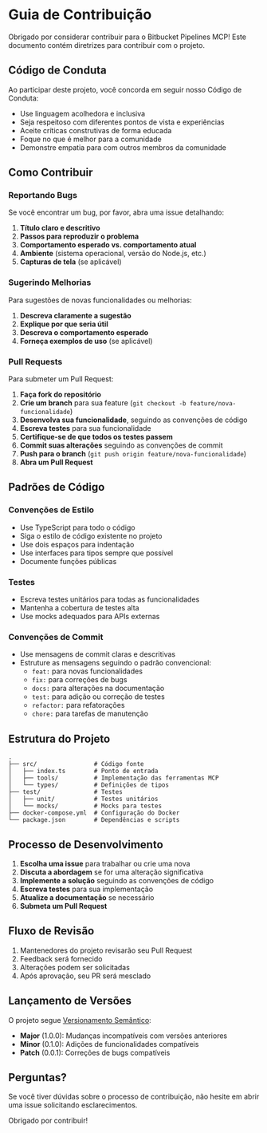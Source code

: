 # Guia de Contribuição

Obrigado por considerar contribuir para o Bitbucket Pipelines MCP! Este documento contém diretrizes para contribuir com o projeto.

## Código de Conduta

Ao participar deste projeto, você concorda em seguir nosso Código de Conduta:

- Use linguagem acolhedora e inclusiva
- Seja respeitoso com diferentes pontos de vista e experiências
- Aceite críticas construtivas de forma educada
- Foque no que é melhor para a comunidade
- Demonstre empatia para com outros membros da comunidade

## Como Contribuir

### Reportando Bugs

Se você encontrar um bug, por favor, abra uma issue detalhando:

1. **Título claro e descritivo**
2. **Passos para reproduzir o problema**
3. **Comportamento esperado vs. comportamento atual**
4. **Ambiente** (sistema operacional, versão do Node.js, etc.)
5. **Capturas de tela** (se aplicável)

### Sugerindo Melhorias

Para sugestões de novas funcionalidades ou melhorias:

1. **Descreva claramente a sugestão**
2. **Explique por que seria útil**
3. **Descreva o comportamento esperado**
4. **Forneça exemplos de uso** (se aplicável)

### Pull Requests

Para submeter um Pull Request:

1. **Faça fork do repositório**
2. **Crie um branch** para sua feature (`git checkout -b feature/nova-funcionalidade`)
3. **Desenvolva sua funcionalidade**, seguindo as convenções de código
4. **Escreva testes** para sua funcionalidade
5. **Certifique-se de que todos os testes passem**
6. **Commit suas alterações** seguindo as convenções de commit
7. **Push para o branch** (`git push origin feature/nova-funcionalidade`)
8. **Abra um Pull Request**

## Padrões de Código

### Convenções de Estilo

- Use TypeScript para todo o código
- Siga o estilo de código existente no projeto
- Use dois espaços para indentação
- Use interfaces para tipos sempre que possível
- Documente funções públicas

### Testes

- Escreva testes unitários para todas as funcionalidades
- Mantenha a cobertura de testes alta
- Use mocks adequados para APIs externas

### Convenções de Commit

- Use mensagens de commit claras e descritivas
- Estruture as mensagens seguindo o padrão convencional:
  - `feat:` para novas funcionalidades
  - `fix:` para correções de bugs
  - `docs:` para alterações na documentação
  - `test:` para adição ou correção de testes
  - `refactor:` para refatorações
  - `chore:` para tarefas de manutenção

## Estrutura do Projeto

```
.
├── src/                # Código fonte
│   ├── index.ts        # Ponto de entrada
│   ├── tools/          # Implementação das ferramentas MCP
│   └── types/          # Definições de tipos
├── test/               # Testes
│   ├── unit/           # Testes unitários
│   └── mocks/          # Mocks para testes
├── docker-compose.yml  # Configuração do Docker
└── package.json        # Dependências e scripts
```

## Processo de Desenvolvimento

1. **Escolha uma issue** para trabalhar ou crie uma nova
2. **Discuta a abordagem** se for uma alteração significativa
3. **Implemente a solução** seguindo as convenções de código
4. **Escreva testes** para sua implementação
5. **Atualize a documentação** se necessário
6. **Submeta um Pull Request**

## Fluxo de Revisão

1. Mantenedores do projeto revisarão seu Pull Request
2. Feedback será fornecido
3. Alterações podem ser solicitadas
4. Após aprovação, seu PR será mesclado

## Lançamento de Versões

O projeto segue [Versionamento Semântico](https://semver.org/):

- **Major** (1.0.0): Mudanças incompatíveis com versões anteriores
- **Minor** (0.1.0): Adições de funcionalidades compatíveis
- **Patch** (0.0.1): Correções de bugs compatíveis

## Perguntas?

Se você tiver dúvidas sobre o processo de contribuição, não hesite em abrir uma issue solicitando esclarecimentos.

Obrigado por contribuir! 